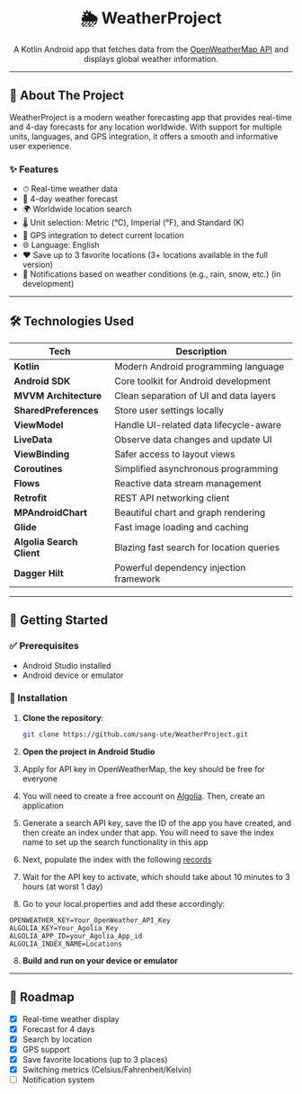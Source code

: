 <h1 align="center">🌦️ WeatherProject</h1>

<p align="center">
  A Kotlin Android app that fetches data from the <a href="https://openweathermap.org/api" target="_blank">OpenWeatherMap API</a> and displays global weather information.
</p>

---

## 📱 About The Project

WeatherProject is a modern weather forecasting app that provides real-time and 4-day forecasts for any location worldwide. With support for multiple units, languages, and GPS integration, it offers a smooth and informative user experience.

### ✨ Features

- ⏱ Real-time weather data
- 📅 4-day weather forecast
- 🌍 Worldwide location search
- 🌡️ Unit selection: Metric (°C), Imperial (°F), and Standard (K)
- 📍 GPS integration to detect current location
- 🌐 Language: English
- ❤️ Save up to 3 favorite locations (3+ locations available in the full version)
- 🔔 Notifications based on weather conditions (e.g., rain, snow, etc.) (in development)

---

## 🛠️ Technologies Used

| Tech                      | Description                              |
| ------------------------- | ---------------------------------------- |
| **Kotlin**                | Modern Android programming language      |
| **Android SDK**           | Core toolkit for Android development     |
| **MVVM Architecture**     | Clean separation of UI and data layers   |
| **SharedPreferences**     | Store user settings locally              |
| **ViewModel**             | Handle UI-related data lifecycle-aware   |
| **LiveData**              | Observe data changes and update UI       |
| **ViewBinding**           | Safer access to layout views             |
| **Coroutines**            | Simplified asynchronous programming      |
| **Flows**                 | Reactive data stream management          |
| **Retrofit**              | REST API networking client               |
| **MPAndroidChart**        | Beautiful chart and graph rendering      |
| **Glide**                 | Fast image loading and caching           |
| **Algolia Search Client** | Blazing fast search for location queries |
| **Dagger Hilt**           | Powerful dependency injection framework  |

---

## 🚀 Getting Started

### ✅ Prerequisites

- Android Studio installed
- Android device or emulator

### 🧩 Installation

1. **Clone the repository**:

   ```bash
   git clone https://github.com/sang-ute/WeatherProject.git
   ```

2. **Open the project in Android Studio**

3. Apply for API key in OpenWeatherMap, the key should be free for everyone

4. You will need to create a free account on <a href="https://www.algolia.com/es/">Algolia</a>. Then, create an application
5. Generate a search API key, save the ID of the app you have created, and then create an index under that app. You will need to save the index name to set up the search functionality in this app

6. Next, populate the index with the following <a href="https://drive.google.com/file/d/1ImLwmPhV83evkeQs1zu2iR8N6k7bQ-Je/view?usp=sharing">records</a>

7. Wait for the API key to activate, which should take about 10 minutes to 3 hours (at worst 1 day)

8. Go to your local.properties and add these accordingly:

```
OPENWEATHER_KEY=Your_OpenWeather_API_Key
ALGOLIA_KEY=Your_Agolia_Key
ALGOLIA_APP_ID=your_Agolia_App_id
ALGOLIA_INDEX_NAME=Locations
```

8. **Build and run on your device or emulator**

---

## 📌 Roadmap

- [x] Real-time weather display
- [x] Forecast for 4 days
- [x] Search by location
- [x] GPS support
- [x] Save favorite locations (up to 3 places)
- [x] Switching metrics (Celsius/Fahrenheit/Kelvin)
- [ ] Notification system
